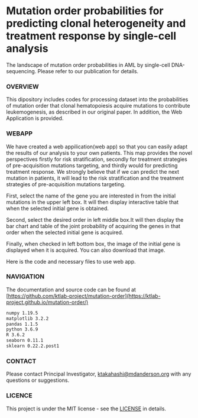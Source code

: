 # Mutation order probabilities for predicting clonal heterogeneity and treatment response by single-cell analysis
The landscape of mutation order probabilities in AML by single-cell DNA-sequencing. Please refer to our publication for details.


### OVERVIEW
This dipository includes codes for processing dataset into the probabilities of mutation order that clonal hematopoiesis acquire mutations to contribute leukemogenesis, as described in our original paper. In addition, the Web Application is provided.


### WEBAPP
We have created a web appilication(web app) so that you can easily adapt the results of our analysis to your own patients. This map provides the novel perspectives firstly for risk stratification, secondly for treatment strategies of pre-acquisition mutations targeting, and thirdly would for predicting treatment response. We strongly believe that if we can predict the next mutation in patients, it will lead to the risk stratification and the treatment strategies of pre-acquisition mutations targeting.

First, select the name of the gene you are interested in from the initial mutations in the upper left box. It will then display interactive table that when the selected initial gene is obtained.

Second, select the desired order in left middle box.It will then display the bar chart and table of the joint probability of acquiring the genes in that order when the selected initial gene is acquired.

Finally, when checked in left bottom box, the image of the initial gene is displayed when it is acquired. You can also download that image.

Here is the code and necessary files to use web app.


### NAVIGATION
The documentation and source code can be found at [https://github.com/ktlab-project/mutation-order](https://ktlab-project.github.io/mutation-order/)

```markdown
numpy 1.19.5
matplotlib 3.2.2
pandas 1.1.5
python 3.6.9
R 3.6.2
seaborn 0.11.1
sklearn 0.22.2.post1
```


### CONTACT
Please contact Principal Investigator, <ktakahashi@mdanderson.org> with any questions or suggestions.


### LICENCE
This project is under the MIT license - see the [LICENSE](https://github.com/ktlab-project/mutation-order/blob/main/LICENSE) in details.

